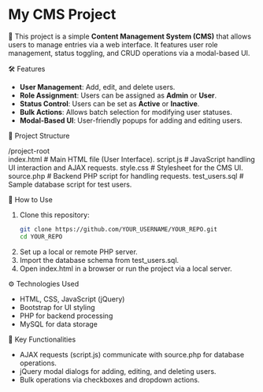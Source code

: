 # My CMS Project

📌 This project is a simple **Content Management System (CMS)** that allows users to manage entries via a web interface. It features user role management, status toggling, and CRUD operations via a modal-based UI.

🛠️ Features
- **User Management**: Add, edit, and delete users.
- **Role Assignment**: Users can be assigned as **Admin** or **User**.
- **Status Control**: Users can be set as **Active** or **Inactive**.
- **Bulk Actions**: Allows batch selection for modifying user statuses.
- **Modal-Based UI**: User-friendly popups for adding and editing users.

📂 Project Structure

/project-root  
index.html # Main HTML file (User Interface). 
script.js # JavaScript handling UI interaction and AJAX requests. 
style.css # Stylesheet for the CMS UI. 
source.php # Backend PHP script for handling requests. 
test_users.sql # Sample database script for test users. 

🚀 How to Use
1. Clone this repository:
   ```sh
   git clone https://github.com/YOUR_USERNAME/YOUR_REPO.git
   cd YOUR_REPO
2. Set up a local or remote PHP server.
3. Import the database schema from test_users.sql.
4. Open index.html in a browser or run the project via a local server.

⚙️ Technologies Used
- HTML, CSS, JavaScript (jQuery)
- Bootstrap for UI styling
- PHP for backend processing
- MySQL for data storage

📌 Key Functionalities
- AJAX requests (script.js) communicate with source.php for database operations.
- jQuery modal dialogs for adding, editing, and deleting users.
- Bulk operations via checkboxes and dropdown actions.
